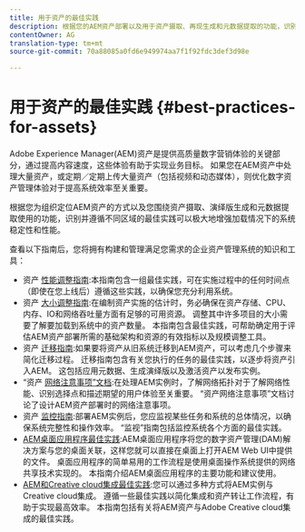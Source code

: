 ```yaml
---
title: 用于资产的最佳实践
description: 根据您的AEM资产部署以及用于资产摄取、再现生成和元数据提取的功能，识别并遵循不同区域的最佳实践可以极大地增强加载情况下的系统稳定性和性能。
contentOwner: AG
translation-type: tm+mt
source-git-commit: 70a88085a0fd6e949974aa7f1f92fdc3def3d98e

---
```



# 用于资产的最佳实践 {#best-practices-for-assets}

Adobe Experience Manager(AEM)资产是提供高质量数字营销体验的关键部分，通过提高内容速度，这些体验有助于实现业务目标。 如果您在AEM资产中处理大量资产，或定期／定期上传大量资产（包括视频和动态媒体），则优化数字资产管理体验对于提高系统效率至关重要。

根据您为组织定位AEM资产的方式以及您围绕资产摄取、演绎版生成和元数据提取使用的功能，识别并遵循不同区域的最佳实践可以极大地增强加载情况下的系统稳定性和性能。

查看以下指南后，您将拥有构建和管理满足您需求的企业资产管理系统的知识和工具：

* 资产 [性能调整指南](/help/assets/performance-tuning-guidelines.md):本指南包含一组最佳实践，可在实施过程中的任何时间点（即使在您上线后）遵循这些实践，以确保您充分利用系统。
* 资产 [大小调整指南](/help/assets/assets-sizing-guide.md):在编制资产实施的估计时，务必确保在资产存储、CPU、内存、IO和网络吞吐量方面有足够的可用资源。 调整其中许多项目的大小需要了解要加载到系统中的资产数量。 本指南包含最佳实践，可帮助确定用于评估AEM资产部署所需的基础架构和资源的有效指标以及规模调整工具。
* 资产 [迁移指南](/help/assets/assets-migration-guide.md):如果要将资产从旧系统迁移到AEM资产，可以考虑几个步骤来简化迁移过程。 迁移指南包含有关您执行的任务的最佳实践，以逐步将资产引入AEM。 这包括应用元数据、生成演绎版以及激活资产以发布实例。
* “资产 [网络注意事项”文档](/help/assets/assets-network-considerations.md):在处理AEM实例时，了解网络拓扑对于了解网络性能、识别选择点和描述期望的用户体验至关重要。 “资产网络注意事项”文档讨论了设计AEM资产部署时的网络注意事项。
* 资产 [监控指南](/help/assets/assets-monitoring-best-practices.md):部署AEM实例后，您应监视某些任务和系统的总体情况，以确保系统完整性和操作效率。 “监视”指南包括监控系统各个方面的最佳实践。
* [AEM桌面应用程序最佳实践](https://helpx.adobe.com/experience-manager/desktop-app/aem-desktop-app-best-practices.html):AEM桌面应用程序将您的数字资产管理(DAM)解决方案与您的桌面关联，这样您就可以直接在桌面上打开AEM Web UI中提供的文件。 桌面应用程序的简单易用的工作流程是使用桌面操作系统提供的网络共享技术实现的。 本指南介绍AEM桌面应用程序的主要功能和建议使用。
* [AEM和Creative cloud集成最佳实践](/help/assets/aem-cc-integration-best-practices.md):您可以通过多种方式将AEM实例与Creative cloud集成。 遵循一些最佳实践以简化集成和资产转让工作流程，有助于实现最高效率。 本指南包括有关将AEM资产与Adobe Creative cloud集成的最佳实践。
